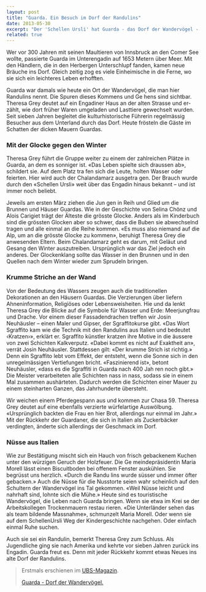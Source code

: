 ```yaml
---
layout: post
title: "Guarda. Ein Besuch im Dorf der Randulins"
date: 2013-05-30
excerpt: "Der 'Schellen Ursli' hat Guarda - das Dorf der Wandervögel - berühmt gemacht. Es lebt seit jeher von 'Randulins': Menschen, die kommen und gehen."
related: true
---
```


Wer vor 300 Jahren mit seinen Maultieren von Innsbruck an den Comer See wollte, passierte Guarda im Unterengadin auf 1653 Metern über Meer. Mit den Händlern, die in den Herbergen Unterschlupf fanden, kamen neue Bräuche ins Dorf. Gleich­ zeitig zog es viele Einheimische in die Ferne, wo sie sich ein leichteres Leben erhofften.

Guarda war damals wie heute ein Ort der Wandervögel, die man hier Randulins nennt. Die Spuren dieses Kommens und Ge­ hens sind sichtbar. Theresa Grey deutet auf ein Engadiner Haus an der alten Strasse und er­ zählt, wie dort früher Waren umgeladen und Lasttiere gewechselt wurden. Seit sieben Jahren begleitet die kulturhistorische Führerin regelmässig Besucher aus dem Unterland durch das Dorf. Heute frösteln die Gäste im Schatten der dicken Mauern Guardas.

### Mit der Glocke gegen den Winter

Theresa Grey führt die Gruppe weiter zu einem der zahlreichen Plätze in Guarda, an dem es sonniger ist. «Das Leben spielte sich draussen ab», schildert sie. Auf dem Platz tra­ fen sich die Leute, holten Wasser oder feierten. Hier wird auch der Chalandamarz ausgetra­ gen. Der Brauch wurde durch den «Schellen­ Ursli» weit über das Engadin hinaus bekannt – und ist immer noch beliebt.

Jeweils am ersten März ziehen die Jun­ gen in Reih und Glied um die Brunnen und Häuser Guardas. Wie in der Geschichte von Selina Chönz und Alois Carigiet trägt der Älteste die grösste Glocke. Anders als im Kinderbuch sind die grössten Glocken aber so schwer, dass die Buben sie abwechselnd tragen und alle einmal an die Reihe kommen. «Es muss also niemand auf die Alp, um an die grösste Glocke zu kommen», beruhigt Theresa Grey die anwesenden Eltern. Beim Chalandamarz geht es darum, mit Geläut und Gesang den Winter auszutreiben. Ursprünglich war das Ziel jedoch ein anderes. Der Glockenklang sollte das Wasser in den Brunnen und in den Quellen nach dem Winter wieder zum Sprudeln bringen.

### Krumme Striche an der Wand

Von der Bedeutung des Wassers zeugen auch die traditionellen Dekorationen an den Häusern Guardas. Die Verzierungen über­ liefern Ahneninformation, Religiöses oder Lebensweisheiten. Hie und da lenkt Theresa Grey die Blicke auf die Symbole für Wasser und Erde: Meerjungfrau und Drache. Vor einem dieser Fassadendrachen treffen wir Josin Neuhäusler – einen Maler und Gipser, der Sgraffitokurse gibt. «Das Wort Sgraffito kam wie die Technik mit den Randulins aus Italien und bedeutet ‹Kratzen›», erklärt er. Sgraffito­ künstler kratzen ihre Motive in die äussere von zwei Schichten Kalkverputz. «Dabei kommt es nicht auf Exaktheit an», verrät Josin Neuhäusler. Stattdessen gilt: «Der krumme Strich ist richtig.» Denn ein Sgraffito lebt vom Effekt, der entsteht, wenn die Sonne sich in den unregelmässigen Vertiefungen bricht. «Faszinierend ist», betont Neuhäusler, «dass es die Sgraffiti in Guarda nach 400 Jah­ ren noch gibt.» Die Meister verarbeiteten alle Schichten nass in nass, sodass sie in einem Mal zusammen aushärteten. Dadurch werden die Schichten einer Mauer zu einem steinharten Ganzen, das Jahrhunderte übersteht.

Wir weichen einem Pferdegespann aus und kommen zur Chasa 59. Theresa Grey deutet auf eine ebenfalls verzierte würfelartige Auswölbung. «Ursprünglich backten die Frau­ en hier Brot, allerdings nur einmal im Jahr.» Mit der Rückkehr der Guardaner, die sich in Italien als Zuckerbäcker verdingten, änderte sich allerdings der Geschmack im Dorf.

### Nüsse aus Italien

Wie zur Bestätigung mischt sich ein Hauch von frisch gebackenem Kuchen unter den würzigen Geruch der Holzfeuer. Die Ge­ meindepräsidentin Maria Morell lässt einen Biscuitboden bei offenem Fenster auskühlen. Sie begrüsst uns herzlich. «Durch die Randu­ lins wurde süsser und immer öfter gebacken.» Auch die Nüsse für die Nusstorte seien wahr­ scheinlich auf den Schultern der Wandervögel ins Tal gekommen. «Weil Nüsse leicht und nahrhaft sind, lohnte sich die Mühe.» Heute sind es touristische Wandervögel, die Leben nach Guarda bringen. Wenn sie etwa im Krei­ se der Arbeitskollegen Trockenmauern restau­ rieren. «Die Unterländer sehen das als team­ bildende Massnahme», schmunzelt Maria Morell. Oder wenn sie auf dem Schellen­Ursli­ Weg der Kindergeschichte nachgehen. Oder einfach einmal Ruhe suchen.

Auch sie sei ein Randulin, bemerkt Theresa Grey zum Schluss. Als Jugendliche ging sie nach Amerika und kehrte vor sieben Jahren zurück ins Engadin. Guarda freut es. Denn mit jeder Rückkehr kommt etwas Neues ins alte Dorf der Randulins.

> Erstmals erschienen im [UBS-Magazin][1].
> 
> [Guarda - Dorf der Wandervögel.][2]

 [1]: http://www.ubs.com/ch/de/swissbank/privatkunden/ubs-magazin/home/aktuell/dorf-der-wandervoegel.html
 [2]: /references/guarda.pdf